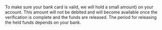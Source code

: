 To make sure your bank card is valid, we will hold a small amount) on your account. This amount will not be debited and will become available once the verification is complete and the funds are released. The period for releasing the held funds depends on your bank.
